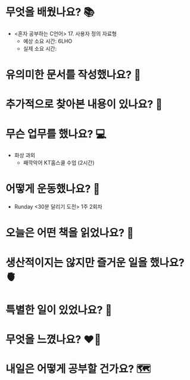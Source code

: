 # 무엇을 배웠나요? 📚
- <혼자 공부하는 C언어> 17. 사용자 정의 자료형
    - 예상 소요 시간: 6LHO
    - 실제 소요 시간: 

# 유의미한 문서를 작성했나요? 📝

# 추가적으로 찾아본 내용이 있나요? 🌊

# 무슨 업무를 했나요? 💻
- 화상 과외
    - 째깍악어 KT홈스쿨 수업 (2시간)

# 어떻게 운동했나요? 🦾
- Runday <30분 달리기 도전> 1주 2회차

# 오늘은 어떤 책을 읽었나요? 📖

# 생산적이지는 않지만 즐거운 일을 했나요? 🫀

# 특별한 일이 있었나요? 🧳

# 무엇을 느꼈나요? ❤️‍🔥

# 내일은 어떻게 공부할 건가요? 🗺